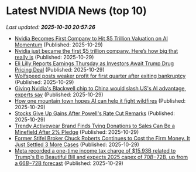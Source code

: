 # Latest NVIDIA News (top 10)
_Last updated: **2025-10-30 20:57:26**_

- [Nvidia Becomes First Company to Hit $5 Trillion Valuation on AI Momentum](https://finance.yahoo.com/news/nvidia-becomes-first-company-hit-205615350.html) (Published: 2025-10-29)
- [Nvidia just became the first $5 trillion company. Here’s how big that really is](https://biztoc.com/x/c42582af420dd966) (Published: 2025-10-29)
- [Eli Lilly Reports Earnings Thursday as Investors Await Trump Drug Pricing Deal](https://biztoc.com/x/aa8de6ccadbc68d2) (Published: 2025-10-29)
- [Wolfspeed posts weaker profit for first quarter after exiting bankruptcy](https://biztoc.com/x/2fec4167d4a70e15) (Published: 2025-10-29)
- [Giving Nvidia's Blackwell chip to China would slash US's AI advantage, experts say](https://finance.yahoo.com/news/giving-nvidias-blackwell-chip-china-204949665.html) (Published: 2025-10-29)
- [How one mountain town hopes AI can help it fight wildfires](https://www.theverge.com/report/809348/ai-fire-detection-vail-hpe-smart-city-platform) (Published: 2025-10-29)
- [Stocks Give Up Gains After Powell's Rate Cut Remarks](https://www.newser.com/story/377746/stocks-give-up-gains-after-powells-rate-cut-remarks.html) (Published: 2025-10-29)
- [Trendy Activewear Brand Finds Tying Donations to Sales Can Be a Minefield After 2% Pledge](https://biztoc.com/x/57ebfa656e9d4f95) (Published: 2025-10-29)
- [Former Stifel Broker Chuck Roberts Continues to Cost the Firm Money. It Just Settled 3 More Cases](https://biztoc.com/x/dfafaa8479e3917b) (Published: 2025-10-29)
- [Meta recorded a one-time income tax charge of $15.93B related to Trump's Big Beautiful Bill and expects 2025 capex of $70B-$72B, up from a $66B-$72B forecast](https://biztoc.com/x/8141c23454b9eca9) (Published: 2025-10-29)

